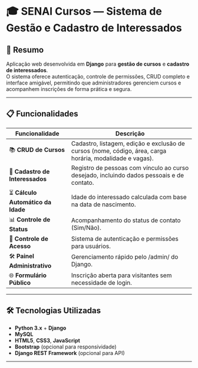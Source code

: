 # 🎓 SENAI Cursos — Sistema de Gestão e Cadastro de Interessados

## 📌 Resumo
Aplicação web desenvolvida em **Django** para **gestão de cursos** e **cadastro de interessados**.  
O sistema oferece autenticação, controle de permissões, CRUD completo e interface amigável, permitindo que administradores gerenciem cursos e acompanhem inscrições de forma prática e segura.

---

## 📋 Funcionalidades

| Funcionalidade | Descrição |
|----------------|-----------|
| 📚 **CRUD de Cursos** | Cadastro, listagem, edição e exclusão de cursos (nome, código, área, carga horária, modalidade e vagas). |
| 📝 **Cadastro de Interessados** | Registro de pessoas com vínculo ao curso desejado, incluindo dados pessoais e de contato. |
| ⏳ **Cálculo Automático da Idade** | Idade do interessado calculada com base na data de nascimento. |
| 📊 **Controle de Status** | Acompanhamento do status de contato (Sim/Não). |
| 🔐 **Controle de Acesso** | Sistema de autenticação e permissões para usuários. |
| 🛠 **Painel Administrativo** | Gerenciamento rápido pelo /admin/ do Django. |
| 🌐 **Formulário Público** | Inscrição aberta para visitantes sem necessidade de login. |

---

## 🛠 Tecnologias Utilizadas
- **Python 3.x** + **Django**
- **MySQL**
- **HTML5**, **CSS3**, **JavaScript**
- **Bootstrap** (opcional para responsividade)
- **Django REST Framework** (opcional para API)

---
